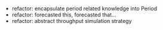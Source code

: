 - refactor: encapsulate period related knowledge into Period
- refactor: forecasted this, forecasted that...
- refactor: abstract throughput simulation strategy